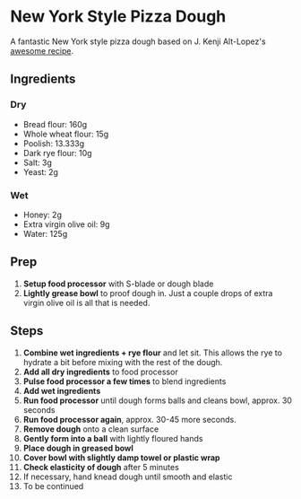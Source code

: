 # New York Style Pizza Dough
A fantastic New York style pizza dough based on J. Kenji Alt-Lopez's [awesome recipe](https://www.seriouseats.com/recipes/2012/07/basic-new-york-style-pizza-dough.html).

## Ingredients

### Dry
- Bread flour: 160g
- Whole wheat flour: 15g
- Poolish: 13.333g
- Dark rye flour: 10g
- Salt: 3g
- Yeast: 2g

### Wet
- Honey: 2g
- Extra virgin olive oil: 9g
- Water: 125g

## Prep
1. **Setup food processor** with S-blade or dough blade
2. **Lightly grease bowl** to proof dough in. Just a couple drops of extra virgin olive oil is all that is needed.

## Steps
1. **Combine wet ingredients + rye flour** and let sit. This allows the rye to hydrate a bit before mixing with the rest of the dough.
2. **Add all dry ingredients** to food processor
3. **Pulse food processor a few times** to blend ingredients
4. **Add wet ingredients**
5. **Run food processor** until dough forms balls and cleans bowl, approx. 30 seconds
6. **Run food processor again**, approx. 30-45 more seconds.
7. **Remove dough** onto a clean surface
8. **Gently form into a ball** with lightly floured hands
9. **Place dough in greased bowl**
10. **Cover bowl with slightly damp towel or plastic wrap**
11. **Check elasticity of dough** after 5 minutes
12. If necessary, hand knead dough until smooth and elastic
13. To be continued

